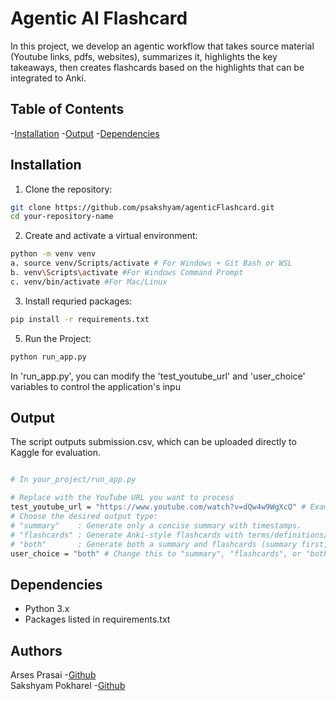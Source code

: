 # Agentic AI Flashcard

In this project, we develop an agentic workflow that takes source material (Youtube links, pdfs, websites), summarizes it, highlights the key takeaways, then creates flashcards based on the highlights that can be integrated to Anki. 

## Table of Contents 
-[Installation](#installation) 
-[Output](#output)
-[Dependencies](#dependencies) 

## Installation
1. Clone the repository:
```bash
git clone https://github.com/psakshyam/agenticFlashcard.git
cd your-repository-name
```

2. Create and activate a virtual environment:
```bash
python -m venv venv 
a. source venv/Scripts/activate # For Windows + Git Bash or WSL
b. venv\Scripts\activate #For Windows Command Prompt 
c. venv/bin/activate #For Mac/Linux
```

3. Install requried packages:
```bash
pip install -r requirements.txt 
 ```
5. Run the Project:
```bash
python run_app.py
```
In 'run_app.py', you can modify the 'test_youtube_url' and 'user_choice' variables to control the application's inpu

## Output 
The script outputs submission.csv, which can be uploaded directly to Kaggle for evaluation.

```bash

# In your_project/run_app.py

# Replace with the YouTube URL you want to process
test_youtube_url = "https://www.youtube.com/watch?v=dQw4w9WgXcQ" # Example: Rick Astley
# Choose the desired output type:
# "summary"    : Generate only a concise summary with timestamps.
# "flashcards" : Generate Anki-style flashcards with terms/definitions/questions.
# "both"       : Generate both a summary and flashcards (summary first, then flashcards).
user_choice = "both" # Change this to "summary", "flashcards", or "both"
```

## Dependencies
- Python 3.x 
- Packages listed in requirements.txt 

## Authors
Arses Prasai -[Github](https://github.com/arses-ui)  
Sakshyam Pokharel -[Github](https://github.com/psakshyam)

